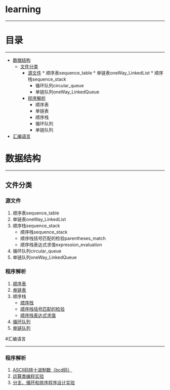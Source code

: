 ﻿# learning

---

# 目录

---

  
* [数据结构](#数据结构)  
	* [文件分类](#文件分类)
		* [源文件](#源文件)
	       		* 顺序表sequence_table
	       		* 单链表oneWay_LinkedList
	       		* 顺序栈sequence_stack
			* 循环队列circular_queue
			* 单链队列oneWay_LinkedQueue
		* [程序解析](#程序解析)     
			* 顺序表
			* 单链表
			* 顺序栈
			* 循环队列
			* 单链队列
* [汇编语言](#汇编语言)  

# 数据结构

----

## 文件分类

### 源文件  

1. 顺序表sequence_table
2. 单链表oneWay_LinkedList
3. 顺序栈sequence_stack
	* 顺序栈sequence_stack
	* 顺序栈括号匹配的检验parentheses_match
	* 顺序栈表达式求值expression_evaluation
4. 循环队列circular_queue
5. 单链队列oneWay_LinkedQueue

### 程序解析

1. [顺序表](http://blog.csdn.net/qq923132714/article/details/78604429 "顺序表解析")  
2. [单链表](http://blog.csdn.net/qq923132714/article/details/78623604 "单链表解析")  
3. 顺序栈
	* [顺序栈](http://blog.csdn.net/qq923132714/article/details/78666458 "顺序栈解析")
	* [顺序栈括号匹配的检验](http://blog.csdn.net/qq923132714/article/details/78677281 "顺序栈括号匹配的检验解析")
	* [顺序栈表达式求值](http://blog.csdn.net/qq923132714/article/details/78667431 "顺序栈表达式求值解析")
4. [循环队列](http://blog.csdn.net/qq923132714/article/details/78710334 "循环队列解析") 
5. [单链队列](http://blog.csdn.net/qq923132714/article/details/78711865 "单链队列解析") 

#汇编语言

---

### 程序解析

1. [ASCII码转十进制数（bcd码）](http://blog.csdn.net/qq923132714/article/details/78581465 "ASCII码转十进制数（bcd码）解析") 
2. [运算类编程实验](http://blog.csdn.net/qq923132714/article/details/78654333 "运算类编程实验解析") 
3. [分支、循环和排序程序设计实验](http://blog.csdn.net/qq923132714/article/details/78683157 "分支、循环和排序程序设计实验解析")